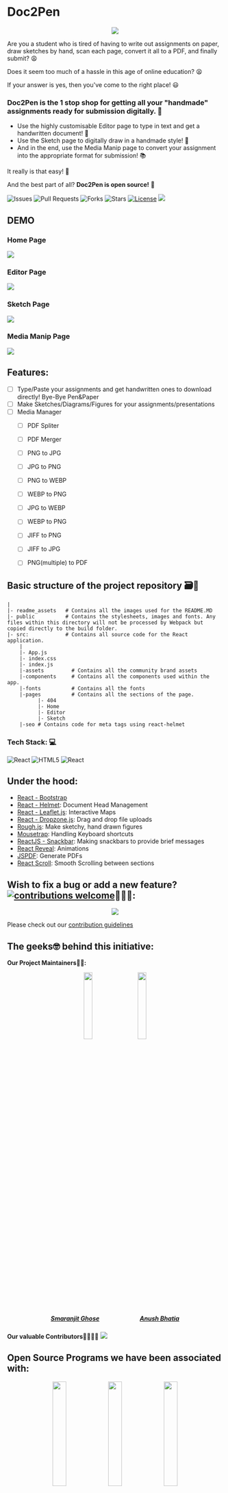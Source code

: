 # Doc2Pen

<p align="center"><img src="readme_assets/doc2pen.gif"></p>

Are you a student who is tired of having to write out assignments on paper, draw sketches by hand, scan each page, convert it all to a PDF, and finally submit? 😩

Does it seem too much of a hassle in this age of online education? 😫


If your answer is yes, then you've come to the right place! 😃

### Doc2Pen is the 1 stop shop for getting all your "handmade" assignments ready for submission digitally. 🥳

- Use the highly customisable Editor page to type in text and get a handwritten document! 📝
- Use the Sketch page to digitally draw in a handmade style! 🎨
- And in the end, use the Media Manip page to convert your assignment into the appropriate format for submission! 📚

It really is that easy! 🎊

And the best part of all? **Doc2Pen is open source!** 🤩


![Issues](https://img.shields.io/github/issues/smaranjitghose/doc2pen)
![Pull Requests](https://img.shields.io/github/issues-pr/smaranjitghose/doc2pen)
![Forks](https://img.shields.io/github/forks/smaranjitghose/doc2pen)
![Stars](https://img.shields.io/github/stars/smaranjitghose/doc2pen)
[![License](https://img.shields.io/github/license/smaranjitghose/doc2pen)](https://github.com/smaranjitghose/doc2pen/blob/master/LICENSE)
![](https://img.shields.io/github/repo-size/smaranjitghose/doc2pen.svg?label=Repo%20size&style=flat-square)&nbsp;



## DEMO

### Home Page
<img src="readme_assets/home.gif">

### Editor Page
<img src="readme_assets/editor.gif">

### Sketch Page
<img src="readme_assets/sketch.gif">

### Media Manip Page
<img src="readme_assets/mediaManip.gif">


## Features:

- [ ] Type/Paste your assignments and get handwritten ones to download directly! Bye-Bye Pen&Paper
- [ ] Make Sketches/Diagrams/Figures for your assignments/presentations
- [ ] Media Manager
  - [ ]  PDF Spliter
  - [ ]  PDF Merger
  - [ ]  PNG to JPG
  - [ ]  JPG to PNG
  - [ ]  PNG to WEBP
  - [ ]  WEBP to PNG
  - [ ]  JPG to WEBP
  - [ ]  WEBP to PNG
  - [ ]  JIFF to PNG
  - [ ]  JIFF to JPG
  - [ ]  PNG(multiple) to PDF


## Basic structure of the project repository 🗃️📂


```terminal
|
|- readme_assets   # Contains all the images used for the README.MD
|- public          # Contains the stylesheets, images and fonts. Any files within this directory will not be processed by Webpack but copied directly to the build folder.
|- src:            # Contains all source code for the React application.
    |
    |- App.js
    |- index.css
    |- index.js
    |-assets         # Contains all the community brand assets
    |-components     # Contains all the components used within the app.
    |-fonts          # Contains all the fonts 
    |-pages          # Contains all the sections of the page.
          |- 404
          |- Home
          |- Editor
          |- Sketch
    |-seo # Contains code for meta tags using react-helmet
```
### Tech Stack: 💻

<img alt="React" src="https://img.shields.io/badge/react%20-%2320232a.svg?&style=for-the-badge&logo=react&logoColor=%2361DAFB"/> <img alt="HTML5" src="https://img.shields.io/badge/html5%20-%23E34F26.svg?&style=for-the-badge&logo=html5&logoColor=white"/>   <img alt="React" src="https://img.shields.io/badge/Sass-CC6699?style=for-the-badge&logo=sass&logoColor=white">


## Under the hood:

- [React - Bootstrap](https://react-bootstrap.github.io/)
- [React - Helmet](https://www.npmjs.com/package/react-helmet): Document Head Management
- [React - Leaflet.js](https://react-leaflet.js.org/): Interactive Maps
- [React - Dropzone.js](https://react-dropzone.js.org/): Drag and drop file uploads
- [Rough.js](https://roughjs.com/): Make sketchy, hand drawn figures
- [Mousetrap](https://github.com/ccampbell/mousetrap): Handling Keyboard shortcuts
- [ReactJS - Snackbar](https://www.npmjs.com/package/react-js-snackbar): Making snackbars to provide brief messages
- [React Reveal](https://www.react-reveal.com/): Animations
- [JSPDF](https://www.npmjs.com/package/jspdf): Generate PDFs
- [React Scroll](https://www.npmjs.com/package/react-scroll): Smooth Scrolling between sections




## Wish to fix a bug or add a new feature?[![contributions welcome](https://img.shields.io/badge/contributions-welcome-brightgreen.svg?style=flat)](https://github.com/dwyl/esta/issues)🤝🏽🍀:


<p align = "center"><img src = "https://media.giphy.com/media/1xOe0qgiYLYWE6pkki/giphy.gif"></p>

Please check out our [contribution guidelines](./CONTRIBUTING.md)

## The geeks🤓 behind this initiative:


**Our Project Maintainers👨‍🏫:**

<p align="center">
<img width=20% src="https://avatars2.githubusercontent.com/u/46641503?v=4">&ensp;&ensp;&ensp;
<img width=20% src="https://avatars2.githubusercontent.com/u/40017559?v=4">
</p>

<a href="https://github.com/smaranjitghose">
<h5 align="center"><b>Smaranjit Ghose</b></a>&ensp;&ensp;&ensp;&ensp;&ensp;&ensp;&ensp;&ensp;&ensp;&ensp;&ensp;&ensp;&ensp;
<a href="https://github.com/anushbhatia"><b>Anush Bhatia</b></h5></a>

**Our valuable Contributors👩‍💻👨‍💻**
<a href="https://github.com/smaranjitghose/doc2pen/graphs/contributors">
  <img src="https://contributors-img.web.app/image?repo=smaranjitghose/doc2pen" />
</a>

## Open Source Programs we have been associated with: 

<p align="center">
<a href="https://www.pclubsummerofcode.in/"><img src="./readme_assets/psoc.png" width="25%"></a>
<a href="https://hakincodes.tech/"><img src="./readme_assets/ch.png" width="25%"></a>
<a href="https://devscript.tech/woc/"><img src="./readme_assets/dwoc.png" width="25%"></a>
</a>
<a href="https://slop.dscdaiict.in/projects"><img src="./readme_assets/SLOP.webp" width= "25%"/></a>
<a href="https://swoc.tech/"><img src="./readme_assets/SWOC-logo.webp" width= "25%" height= ""/></a>
<a href="https://crosswoc.ieeedtu.in/"><img src="./readme_assets/crosswoc.png" width= "25%"/></a>
<a href="https://mexili.github.io/winter_of_code/"><img src="./readme_assets/mwoc.png" width= "25%"/></a>
<a href="https://gssoc.girlscript.tech/"><img src="./readme_assets/gssoc.png" width= "25%"/></a>
</p>

## Code of Conduct
<p align="center"><img src="https://media.giphy.com/media/qHRwTyhWIj4UU/200w_d.gif" width=35%></p>

## License 
<p align="center"><img src="https://media.giphy.com/media/xUPGcJGy8I928yIlAQ/giphy.gif" width=35%></p>


## Made with ♥ for the students of the world!
